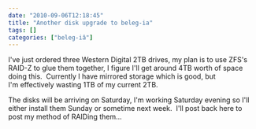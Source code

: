 ```yaml
---
date: "2010-09-06T12:18:45"
title: "Another disk upgrade to beleg-ia"
tags: []
categories: ["beleg-iâ"]
---
```


I've just ordered three Western Digital 2TB drives, my plan is to use ZFS's RAID-Z to glue them together, I figure I'll get around 4TB worth of space doing this.  Currently I have mirrored storage which is good, but I'm effectively wasting 1TB of my current 2TB.

The disks will be arriving on Saturday, I'm working Saturday evening so I'll either install them Sunday or sometime next week.  I'll post back here to post my method of RAIDing them...
